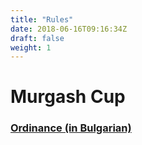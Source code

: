 ```yaml
---
title: "Rules"
date: 2018-06-16T09:16:34Z
draft: false
weight: 1
---
```

# Murgash Cup

### [Ordinance (in Bulgarian)](https://drive.google.com/file/d/1e5DjFKcfGbGuOAjNfyGibb-Gxchclh0u/view)
